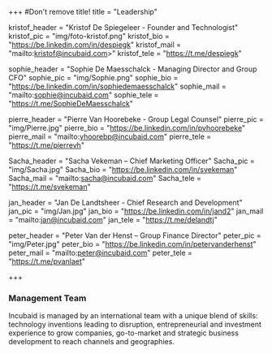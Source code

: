 +++
#Don't remove title!
title = "Leadership"

kristof_header = "Kristof De Spiegeleer - Founder and Technologist"
kristof_pic = "img/foto-kristof.png"
kristof_bio = "https://be.linkedin.com/in/despiegk"
kristof_mail = "mailto:kristof@incubaid.com>"
kristof_tele = "https://t.me/despiegk"

sophie_header = "Sophie De Maesschalck - Managing Director and Group CFO"
sophie_pic = "img/Sophie.png"
sophie_bio = "https://be.linkedin.com/in/sophiedemaesschalck"
sophie_mail = "mailto:sophie@incubaid.com"
sophie_tele = "https://t.me/SophieDeMaesschalck"

pierre_header = "Pierre Van Hoorebeke - Group Legal Counsel"
pierre_pic = "img/Pierre.jpg"
pierre_bio = "https://be.linkedin.com/in/pvhoorebeke"
pierre_mail = "mailto:vhoorebp@incubaid.com"
pierre_tele = "https://t.me/pierrevh"

Sacha_header = "Sacha Vekeman – Chief Marketing Officer"
Sacha_pic = "img/Sacha.jpg"
Sacha_bio = "https://be.linkedin.com/in/svekeman"
Sacha_mail = "mailto:sacha@incubaid.com"
Sacha_tele = "https://t.me/svekeman"

jan_header = "Jan De Landtsheer - Chief Research and Development"
jan_pic = "img/Jan.jpg"
jan_bio = "https://be.linkedin.com/in/jand2"
jan_mail = "mailto:jan@incubaid.com"
jan_tele = "https://t.me/delandtj"

peter_header = "Peter Van der Henst – Group Finance Director"
peter_pic = "img/Peter.jpg"
peter_bio = "https://be.linkedin.com/in/petervanderhenst"
peter_mail = "mailto:peter@incubaid.com"
peter_tele = "https://t.me/pvanlaet"



+++

### Management Team

Incubaid is managed by an international team with a unique blend of skills: technology inventions leading to disruption, entrepreneurial and investment experience to grow companies, go-to-market and strategic business development to reach channels and geographies.
